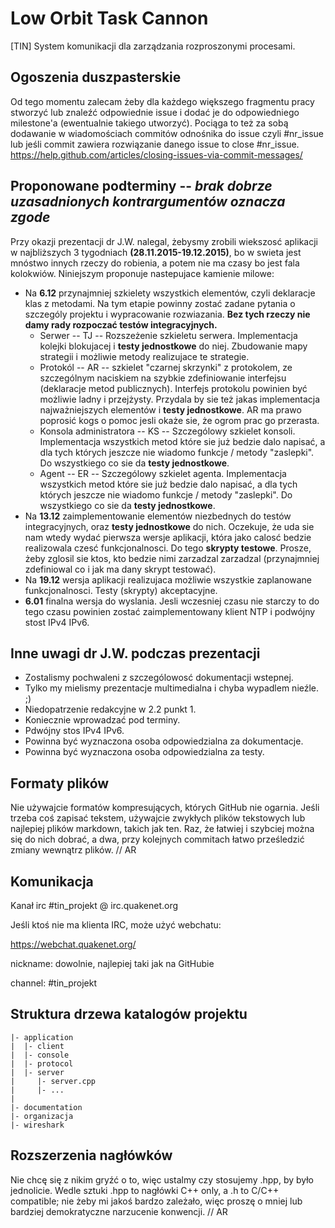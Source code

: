 # Low Orbit Task Cannon

[TIN] System komunikacji dla zarządzania rozproszonymi procesami.

## Ogoszenia duszpasterskie
Od tego momentu zalecam żeby dla każdego większego fragmentu pracy stworzyć lub znaleźć odpowiednie issue i dodać je do odpowiedniego milestone'a (ewentualnie takiego utworzyć). Pociąga to też za sobą dodawanie w wiadomościach commitów odnośnika do issue czyli #nr_issue lub jeśli commit zawiera rozwiązanie danego issue to close #nr_issue.
https://help.github.com/articles/closing-issues-via-commit-messages/

## Proponowane podterminy -- *brak dobrze uzasadnionych kontrargumentów oznacza zgode*
Przy okazji prezentacji dr J.W. nalegal, żebysmy zrobili wiekszosć aplikacji w najbliższych 3 tygodniach **(28.11.2015-19.12.2015)**, bo w swieta jest mnóstwo innych rzeczy do robienia, a potem nie ma czasy bo jest fala kolokwiów.
Niniejszym proponuje nastepujace kamienie milowe:
- Na **6.12** przynajmniej szkielety wszystkich elementów, czyli deklaracje klas z metodami. Na tym etapie powinny zostać zadane pytania o szczególy projektu i wypracowanie rozwiazania. **Bez tych rzeczy nie damy rady rozpoczać testów integracyjnych.**
  * Serwer -- TJ -- Rozszeżenie szkieletu serwera. Implementacja kolejki blokujacej i **testy jednostkowe** do niej. Zbudowanie mapy strategii i możliwie metody realizujace te strategie.
  * Protokól -- AR -- szkielet "czarnej skrzynki" z protokolem, ze szczególnym naciskiem na szybkie zdefiniowanie interfejsu (deklaracje metod publicznych). Interfejs protokolu powinien być możliwie ladny i przejżysty. Przydala by sie też jakas implementacja najważniejszych elementów i **testy jednostkowe**. AR ma prawo poprosić kogs o pomoc jesli okaże sie, że ogrom prac go przerasta.
  * Konsola administratora -- KS -- Szczególowy szkielet konsoli. Implementacja wszystkich metod które sie już bedzie dalo napisać, a dla tych których jeszcze nie wiadomo funkcje / metody "zaslepki". Do wszystkiego co sie da **testy jednostkowe**.
  * Agent -- ER -- Szczególowy szkielet agenta. Implementacja wszystkich metod które sie już bedzie dalo napisać, a dla tych których jeszcze nie wiadomo funkcje / metody "zaslepki". Do wszystkiego co sie da **testy jednostkowe**.
- Na **13.12** zaimplementowanie elementów niezbednych do testów integracyjnych, oraz **testy jednostkowe** do nich. Oczekuje, że uda sie nam wtedy wydać pierwsza wersje aplikacji, która jako calosć bedzie realizowala czesć funkcjonalnosci. Do tego **skrypty testowe**. Prosze, żeby zglosil sie ktos, kto bedzie nimi zarzadzal zarzadzal (przynajmniej zdefiniowal co i jak ma dany skrypt testować).
- Na **19.12** wersja aplikacji realizujaca możliwie wszystkie zaplanowane funkcjonalnosci. Testy (skrypty) akceptacyjne.
- **6.01** finalna wersja do wyslania. Jesli wczesniej czasu nie starczy to do tego czasu powinien zostać zaimplementowany klient NTP i podwójny stost IPv4 IPv6.

## Inne uwagi dr J.W. podczas prezentacji
- Zostalismy pochwaleni z szczególowosć dokumentacji wstepnej.
- Tylko my mielismy prezentacje multimedialna i chyba wypadlem nieźle. ;)
- Niedopatrzenie redakcyjne w 2.2 punkt 1.
- Koniecznie wprowadzać pod terminy.
- Pdwójny stos IPv4 IPv6.
- Powinna być wyznaczona osoba odpowiedzialna za dokumentacje.
- Powinna być wyznaczona osoba odpowiedzialna za testy.

## Formaty plików

Nie używajcie formatów kompresujących, których GitHub nie ogarnia. Jeśli trzeba coś zapisać tekstem, używajcie zwykłych plików tekstowych lub najlepiej plików markdown, takich jak ten. Raz, że łatwiej i szybciej można się do nich dobrać, a dwa, przy kolejnych commitach łatwo prześledzić zmiany wewnątrz plików. // AR 

## Komunikacja

Kanał irc #tin_projekt @ irc.quakenet.org

Jeśli ktoś nie ma klienta IRC, może użyć webchatu:

https://webchat.quakenet.org/

nickname: dowolnie, najlepiej taki jak na GitHubie

channel: #tin_projekt


## Struktura drzewa katalogów projektu

````
|- application
|  |- client 
|  |- console
|  |- protocol
|  |- server
|     |- server.cpp
|     |- ...
|
|- documentation
|- organizacja
|- wireshark
````

## Rozszerzenia nagłówków

Nie chcę się z nikim gryźć o to, więc ustalmy czy stosujemy .hpp, by było jednolicie.
Wedle sztuki .hpp to nagłówki C++ only, a .h to C/C++ compatible; nie żeby mi jakoś bardzo zależało, więc proszę o mniej lub bardziej demokratyczne narzucenie konwencji. // AR
